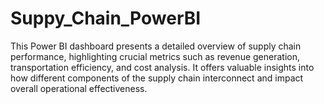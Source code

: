 # Suppy_Chain_PowerBI
This Power BI dashboard presents a detailed overview of supply chain performance, highlighting crucial metrics such as revenue generation, transportation efficiency, and cost analysis. It offers valuable insights into how different components of the supply chain interconnect and impact overall operational effectiveness.
